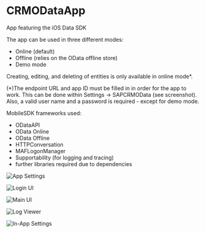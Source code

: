 CRMODataApp
===========
App featuring the iOS Data SDK

The app can be used in three different modes:
- Online (default)
- Offline (relies on the OData offline store)
- Demo mode

Creating, editing, and deleting of entities is only available in online mode*.

(*)The endpoint URL and app ID must be filled in in order for the app to work. 
This can be done within Settings -> SAPCRMOData (see screenshot). Also, a valid user name and a password is required - except for demo mode.

MobileSDK frameworks used:
- ODataAPI
- OData Online
- OData Offline
- HTTPConversation
- MAFLogonManager
- Supportability (for logging and tracing)
- further libraries required due to dependencies

![App Settings](https://github.wdf.sap.corp/MobileSDK/CRMODataApp/blob/screenshots/Screenshots/settings.png)

![Login UI](https://github.wdf.sap.corp/MobileSDK/CRMODataApp/blob/screenshots/Screenshots/login.png)

![Main UI](https://github.wdf.sap.corp/MobileSDK/CRMODataApp/blob/screenshots/Screenshots/appointments.png)

![Log Viewer](https://github.wdf.sap.corp/MobileSDK/CRMODataApp/blob/screenshots/Screenshots/logviewer.png)

![In-App Settings](https://github.wdf.sap.corp/MobileSDK/CRMODataApp/blob/screenshots/Screenshots/inappsettings.png)


